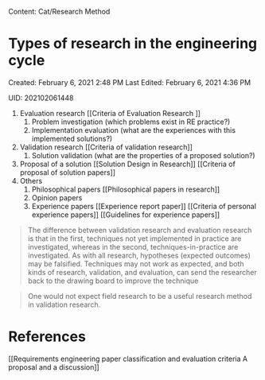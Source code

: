 Content: Cat/Research Method

# Types of research in the engineering cycle

Created: February 6, 2021 2:48 PM
Last Edited: February 6, 2021 4:36 PM

UID: 202102061448

1. Evaluation research [[Criteria of Evaluation Research ]] 
    1. Problem investigation (which problems exist in RE practice?)
    2. Implementation evaluation (what are the experiences with this implemented solutions?)
2. Validation research [[Criteria of validation research]] 
    1. Solution validation (what are the properties of a proposed solution?)
3. Proposal of a solution [[Solution Design in Research]] [[Criteria of proposal of solution papers]] 
4. Others
    1. Philosophical papers [[Philosophical papers in research]] 
    2. Opinion papers
    3. Experience papers [[Experience report paper]] [[Criteria of personal experience papers]] [[Guidelines for experience papers]] 

> The difference between validation research and evaluation research is that in the first, techniques not yet implemented in practice are investigated, whereas in the second, techniques-in-practice are investigated. As with all research, hypotheses (expected outcomes) may be falsified. Techniques may not work as expected, and both kinds of research, validation, and evaluation, can send the researcher back to the drawing board to improve the technique

> One would not expect field research to be a useful research method in validation research.

# References

[[Requirements engineering paper classification and evaluation criteria  A proposal and a discussion]]